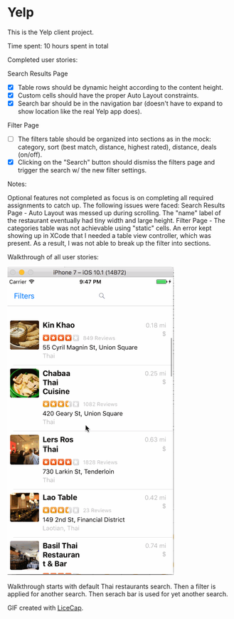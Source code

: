 # Yelp

This is the Yelp client project.

Time spent: 10 hours spent in total

Completed user stories:

 
Search Results Page
* [x] Table rows should be dynamic height according to the content height.
* [x] Custom cells should have the proper Auto Layout constraints.
* [x] Search bar should be in the navigation bar (doesn't have to expand to show location like the real Yelp app does).

Filter Page
* [ ] The filters table should be organized into sections as in the mock: category, sort (best match, distance, highest rated), distance, deals (on/off).
* [x] Clicking on the "Search" button should dismiss the filters page and trigger the search w/ the new filter settings.
 
Notes:

Optional features not completed as focus is on completing all required assignments to catch up.
The following issues were faced:
  Search Results Page
    - Auto Layout was messed up during scrolling. The "name" label of the restaurant eventually had tiny width and large height.
  Filter Page
    - The categories table was not achievable using "static" cells. An error kept showing up in XCode that I needed a table view controller, which was present. As a result, I was not able to break up the filter into sections.

Walkthrough of all user stories:

![Video Walkthrough](VideoWalkthrough.gif)

Walkthrough starts with default Thai restaurants search. Then a filter is applied for another search. Then serach bar is used for yet another search.

GIF created with [LiceCap](http://www.cockos.com/licecap/).
